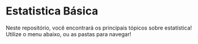 # Estatistica Básica

Neste repositório, você encontrará os principais tópicos sobre estatística! Utilize o menu abaixo, ou as pastas para navegar!
